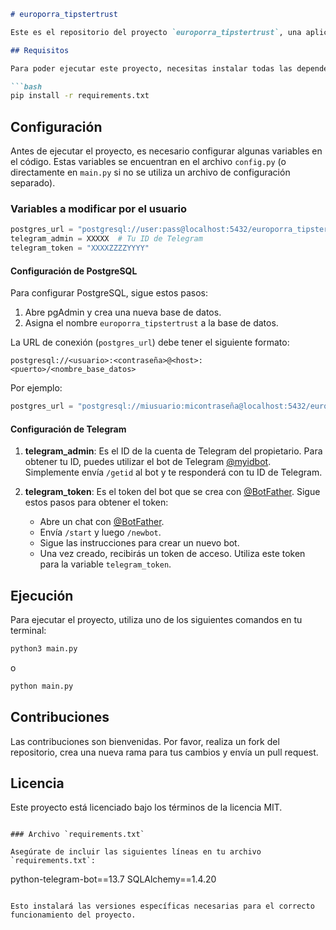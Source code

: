 ```markdown
# europorra_tipstertrust

Este es el repositorio del proyecto `europorra_tipstertrust`, una aplicación en Python que utiliza PostgreSQL para la base de datos y Telegram para la interfaz de usuario. 

## Requisitos

Para poder ejecutar este proyecto, necesitas instalar todas las dependencias utilizando el siguiente comando:

```bash
pip install -r requirements.txt
```

## Configuración

Antes de ejecutar el proyecto, es necesario configurar algunas variables en el código. Estas variables se encuentran en el archivo `config.py` (o directamente en `main.py` si no se utiliza un archivo de configuración separado).

### Variables a modificar por el usuario

```python
postgres_url = "postgresql://user:pass@localhost:5432/europorra_tipstertrust"
telegram_admin = XXXXX  # Tu ID de Telegram
telegram_token = "XXXXZZZZYYYY"
```

#### Configuración de PostgreSQL

Para configurar PostgreSQL, sigue estos pasos:

1. Abre pgAdmin y crea una nueva base de datos.
2. Asigna el nombre `europorra_tipstertrust` a la base de datos.

La URL de conexión (`postgres_url`) debe tener el siguiente formato:

```
postgresql://<usuario>:<contraseña>@<host>:<puerto>/<nombre_base_datos>
```

Por ejemplo:

```python
postgres_url = "postgresql://miusuario:micontraseña@localhost:5432/europorra_tipstertrust"
```

#### Configuración de Telegram

1. **telegram_admin**: Es el ID de la cuenta de Telegram del propietario. Para obtener tu ID, puedes utilizar el bot de Telegram [@myidbot](https://t.me/myidbot). Simplemente envía `/getid` al bot y te responderá con tu ID de Telegram.
   
2. **telegram_token**: Es el token del bot que se crea con [@BotFather](https://t.me/botfather). Sigue estos pasos para obtener el token:
   - Abre un chat con [@BotFather](https://t.me/botfather).
   - Envía `/start` y luego `/newbot`.
   - Sigue las instrucciones para crear un nuevo bot.
   - Una vez creado, recibirás un token de acceso. Utiliza este token para la variable `telegram_token`.

## Ejecución

Para ejecutar el proyecto, utiliza uno de los siguientes comandos en tu terminal:

```bash
python3 main.py
```

o

```bash
python main.py
```

## Contribuciones

Las contribuciones son bienvenidas. Por favor, realiza un fork del repositorio, crea una nueva rama para tus cambios y envía un pull request.

## Licencia

Este proyecto está licenciado bajo los términos de la licencia MIT.
```

### Archivo `requirements.txt`

Asegúrate de incluir las siguientes líneas en tu archivo `requirements.txt`:

```
python-telegram-bot==13.7
SQLAlchemy==1.4.20
```

Esto instalará las versiones específicas necesarias para el correcto funcionamiento del proyecto.
